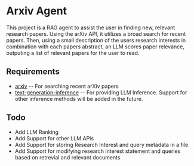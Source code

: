 # Arxiv Agent
This project is a RAG agent to assist the user in finding new, relevant research
papers. Using the arXiv API, it utilizes a broad search for recent papers. Then,
using a small description of the users research interests in combination with
each papers abstract, an LLM scores paper relevance, outputing a list of
relevant papers for the user to read. 

## Requirements
- [arxiv](https://github.com/lukasschwab/arxiv.py) -- For searching recent 
arXiv papers
- [text-generation-inference](https://github.com/huggingface/text-generation-inference)
-- For providing LLM Inference. Support for other inference methods will be added in the future. 

## Todo
- Add LLM Ranking
- Add Support for other LLM APIs
- Add Support for storing Research Interest and query metadata in a file
- Add Support for modifying research interest statement and queries based on 
retrevial and relevant documents

